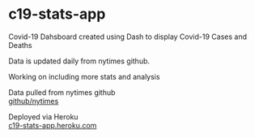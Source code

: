 # c19-stats-app

Covid-19 Dahsboard created using Dash to display Covid-19 Cases and Deaths

Data is updated daily from nytimes github.

Working on including more stats and analysis

Data pulled from nytimes github\
[github/nytimes](https://github.com/nytimes/covid-19-data)

Deployed via Heroku\
[c19-stats-app.heroku.com](https://c19-stats-app.herokuapp.com/)

